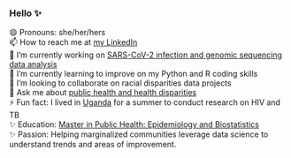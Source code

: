 ### Hello ✨
😄 Pronouns: she/her/hers
<br> 📫 How to reach me at [my LinkedIn](https://www.linkedin.com/in/briana-thrift-she-her-9ba9a9122/)
<br> 🔭 I’m currently working on [SARS-CoV-2 infection and genomic sequencing data analysis](https://www.finddx.org/sequencing/ngs-capacity-mapping/)
<br> 🌱 I’m currently learning to improve on my Python and R coding skills
<br> 👯 I’m looking to collaborate on racial disparities data projects
<br> 💬 Ask me about [public health and health disparities](https://www.instagram.com/p/Cbx78X8uFCR/)
<br> ⚡ Fun fact: I lived in [Uganda](https://publichealth.sdsu.edu/blog/2018/07/23/susan-kiene-manuscript-workshop/) for a summer to conduct research on HIV and TB
<br> ✨ Education: [Master in Public Health: Epidemiology and Biostatistics](https://publichealth.sdsu.edu/blog/2019/03/29/two-sph-students-are-awarded-the-inamori-fellowship/)
<br> ✨ Passion: Helping marginalized communities leverage data science to understand trends and areas of improvement.
